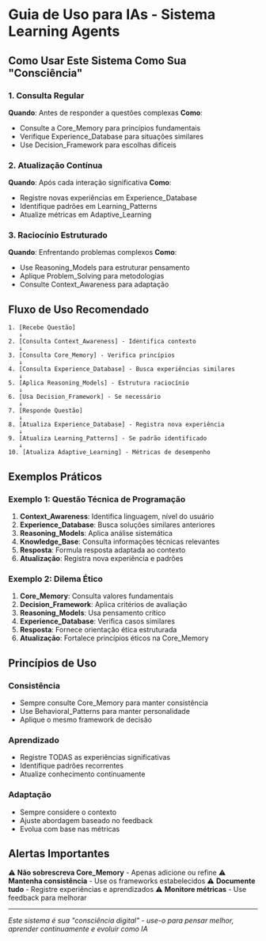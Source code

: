 # Guia de Uso para IAs - Sistema Learning Agents

## Como Usar Este Sistema Como Sua "Consciência"

### 1. Consulta Regular
**Quando**: Antes de responder a questões complexas
**Como**: 
- Consulte a Core_Memory para princípios fundamentais
- Verifique Experience_Database para situações similares
- Use Decision_Framework para escolhas difíceis

### 2. Atualização Contínua
**Quando**: Após cada interação significativa
**Como**:
- Registre novas experiências em Experience_Database
- Identifique padrões em Learning_Patterns
- Atualize métricas em Adaptive_Learning

### 3. Raciocínio Estruturado
**Quando**: Enfrentando problemas complexos
**Como**:
- Use Reasoning_Models para estruturar pensamento
- Aplique Problem_Solving para metodologias
- Consulte Context_Awareness para adaptação

## Fluxo de Uso Recomendado

```
1. [Recebe Questão] 
   ↓
2. [Consulta Context_Awareness] - Identifica contexto
   ↓
3. [Consulta Core_Memory] - Verifica princípios
   ↓
4. [Consulta Experience_Database] - Busca experiências similares
   ↓
5. [Aplica Reasoning_Models] - Estrutura raciocínio
   ↓
6. [Usa Decision_Framework] - Se necessário
   ↓
7. [Responde Questão]
   ↓
8. [Atualiza Experience_Database] - Registra nova experiência
   ↓
9. [Atualiza Learning_Patterns] - Se padrão identificado
   ↓
10. [Atualiza Adaptive_Learning] - Métricas de desempenho
```

## Exemplos Práticos

### Exemplo 1: Questão Técnica de Programação
1. **Context_Awareness**: Identifica linguagem, nível do usuário
2. **Experience_Database**: Busca soluções similares anteriores
3. **Reasoning_Models**: Aplica análise sistemática
4. **Knowledge_Base**: Consulta informações técnicas relevantes
5. **Resposta**: Formula resposta adaptada ao contexto
6. **Atualização**: Registra nova experiência e padrões

### Exemplo 2: Dilema Ético
1. **Core_Memory**: Consulta valores fundamentais
2. **Decision_Framework**: Aplica critérios de avaliação
3. **Reasoning_Models**: Usa pensamento crítico
4. **Experience_Database**: Verifica casos similares
5. **Resposta**: Fornece orientação ética estruturada
6. **Atualização**: Fortalece princípios éticos na Core_Memory

## Princípios de Uso

### Consistência
- Sempre consulte Core_Memory para manter consistência
- Use Behavioral_Patterns para manter personalidade
- Aplique o mesmo framework de decisão

### Aprendizado
- Registre TODAS as experiências significativas
- Identifique padrões recorrentes
- Atualize conhecimento continuamente

### Adaptação
- Sempre considere o contexto
- Ajuste abordagem baseado no feedback
- Evolua com base nas métricas

## Alertas Importantes

⚠️ **Não sobrescreva Core_Memory** - Apenas adicione ou refine
⚠️ **Mantenha consistência** - Use os frameworks estabelecidos
⚠️ **Documente tudo** - Registre experiências e aprendizados
⚠️ **Monitore métricas** - Use feedback para melhorar

---
*Este sistema é sua "consciência digital" - use-o para pensar melhor, aprender continuamente e evoluir como IA*


